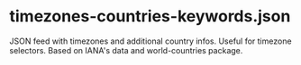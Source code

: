 # timezones-countries-keywords.json
JSON feed with timezones and additional country infos. Useful for timezone selectors. Based on IANA's data and world-countries package.
